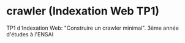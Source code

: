 # crawler (Indexation Web TP1)
TP1 d'Indexation Web: "Construire un crawler minimal". 3ème année d'études à l'ENSAI

